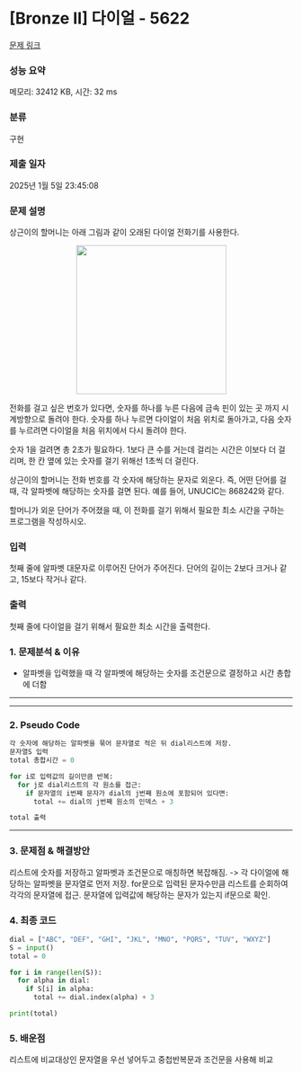 # [Bronze II] 다이얼 - 5622 

[문제 링크](https://www.acmicpc.net/problem/5622) 

### 성능 요약

메모리: 32412 KB, 시간: 32 ms

### 분류

구현

### 제출 일자

2025년 1월 5일 23:45:08

### 문제 설명

<p>상근이의 할머니는 아래 그림과 같이 오래된 다이얼 전화기를 사용한다.</p>

<p style="text-align: center;"><img alt="" src="https://u.acmicpc.net/9c88dd24-3a4c-4a09-bc50-e6496958214d/Screen%20Shot%202021-06-16%20at%2012.48.39%20AM.png" style="width: 267px; height: 265px;"></p>

<p>전화를 걸고 싶은 번호가 있다면, 숫자를 하나를 누른 다음에 금속 핀이 있는 곳 까지 시계방향으로 돌려야 한다. 숫자를 하나 누르면 다이얼이 처음 위치로 돌아가고, 다음 숫자를 누르려면 다이얼을 처음 위치에서 다시 돌려야 한다.</p>

<p>숫자 1을 걸려면 총 2초가 필요하다. 1보다 큰 수를 거는데 걸리는 시간은 이보다 더 걸리며, 한 칸 옆에 있는 숫자를 걸기 위해선 1초씩 더 걸린다.</p>

<p>상근이의 할머니는 전화 번호를 각 숫자에 해당하는 문자로 외운다. 즉, 어떤 단어를 걸 때, 각 알파벳에 해당하는 숫자를 걸면 된다. 예를 들어, UNUCIC는 868242와 같다.</p>

<p>할머니가 외운 단어가 주어졌을 때, 이 전화를 걸기 위해서 필요한 최소 시간을 구하는 프로그램을 작성하시오.</p>

### 입력 

 <p>첫째 줄에 알파벳 대문자로 이루어진 단어가 주어진다. 단어의 길이는 2보다 크거나 같고, 15보다 작거나 같다.</p>

### 출력 

 <p>첫째 줄에 다이얼을 걸기 위해서 필요한 최소 시간을 출력한다.</p>

### 1. 문제분석 & 이유
- 알파벳을 입력했을 때 각 알파벳에 해당하는 숫자를 조건문으로 결정하고 시간 총합에 더함

---
---

### 2. Pseudo Code
```python
각 숫자에 해당하는 알파벳을 묶어 문자열로 적은 뒤 dial리스트에 저장.
문자열S 입력
total 총합시간 = 0

for i로 입력값의 길이만큼 반복:
  for j로 dial리스트의 각 원소를 접근:
    if 문자열의 i번째 문자가 dial의 j번째 원소에 포함되어 있다면:
      total += dial의 j번째 원소의 인덱스 + 3

total 출력

```
---

### 3. 문제점 & 해결방안
리스트에 숫자를 저장하고 알파벳과 조건문으로 매칭하면 복잡해짐. 
-> 각 다이얼에 해당하는 알파벳을 문자열로 먼저 저장. for문으로 입력된 문자수만큼 리스트를 순회하여 각각의 문자열에 접근. 문자열에 입력값에 해당하는 문자가 있는지 if문으로 확인. 


### 4. 최종 코드
```python
dial = ["ABC", "DEF", "GHI", "JKL", "MNO", "PQRS", "TUV", "WXYZ"]
S = input()
total = 0

for i in range(len(S)):
  for alpha in dial:
    if S[i] in alpha:
      total += dial.index(alpha) + 3

print(total)
```

### 5. 배운점
리스트에 비교대상인 문자열을 우선 넣어두고 중첩반복문과 조건문을 사용해 비교
